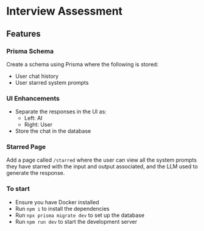 # Interview Assessment 

## Features

### Prisma Schema

Create a schema using Prisma where the following is stored:
- User chat history
- User starred system prompts

### UI Enhancements

- Separate the responses in the UI as:
  - Left: AI
  - Right: User
- Store the chat in the database

### Starred Page

Add a page called `/starred` where the user can view all the system prompts they have starred with the input and output associated, and the LLM used to generate the response.

### To start

- Ensure you have Docker installed
- Run `npm i` to install the dependencies
- Run `npx prisma migrate dev` to set up the database
- Run `npm run dev` to start the development server